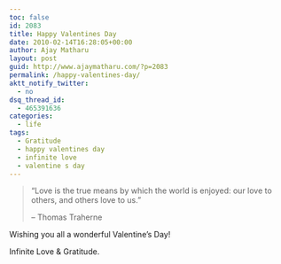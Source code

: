 ```yaml
---
toc: false
id: 2083
title: Happy Valentines Day
date: 2010-02-14T16:28:05+00:00
author: Ajay Matharu
layout: post
guid: http://www.ajaymatharu.com/?p=2083
permalink: /happy-valentines-day/
aktt_notify_twitter:
  - no
dsq_thread_id:
  - 465391636
categories:
  - life
tags:
  - Gratitude
  - happy valentines day
  - infinite love
  - valentine s day
---
```

> <div>
>   &#8220;Love is the true means by which the world is enjoyed: our love to others, and others love to us.&#8221;</p> 
>   
>   <p>
>     &#8211; Thomas Traherne
>   </p>
> </div>

Wishing you all a wonderful Valentine&#8217;s Day! 

Infinite Love & Gratitude.
